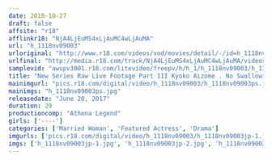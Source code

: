 ```yaml
---
date: 2018-10-27
draft: false
affsite: "r18"
afflinkr18: "NjA4LjEuMS4xLjAuMC4wLjAuMA"
url: "h_1118nv09003"
urloriginal: "http://www.r18.com/videos/vod/movies/detail/-/id=h_1118nv09003"
urlfinal: "http://media.r18.com/track/NjA4LjEuMS4xLjAuMC4wLjAuMA/videos/vod/movies/detail/-/id=h_1118nv09003"
samplevid: "awspv3001.r18.com/litevideo/freepv/h/h_1/h_1118nv09003/h_1118nv09003_dmb_s.mp4"
title: "New Series Raw Live Footage Part III Kyoko Aizome . No Swallowing."
mainimgurl: "pics.r18.com/digital/video/h_1118nv09003/h_1118nv09003ps.jpg"
mainimgs: "h_1118nv09003ps.jpg"
releasedate: "June 20, 2017"
duration: 29
productioncomp: "Athena Legend"
girls: ['----']
categories: ['Married Woman', 'Featured Actress', 'Drama']
imgurls: ['pics.r18.com/digital/video/h_1118nv09003/h_1118nv09003jp-1.jpg', 'pics.r18.com/digital/video/h_1118nv09003/h_1118nv09003jp-2.jpg', 'pics.r18.com/digital/video/h_1118nv09003/h_1118nv09003jp-3.jpg', 'pics.r18.com/digital/video/h_1118nv09003/h_1118nv09003jp-4.jpg', 'pics.r18.com/digital/video/h_1118nv09003/h_1118nv09003jp-5.jpg', 'pics.r18.com/digital/video/h_1118nv09003/h_1118nv09003jp-6.jpg', 'pics.r18.com/digital/video/h_1118nv09003/h_1118nv09003jp-7.jpg', 'pics.r18.com/digital/video/h_1118nv09003/h_1118nv09003jp-8.jpg', 'pics.r18.com/digital/video/h_1118nv09003/h_1118nv09003jp-9.jpg', 'pics.r18.com/digital/video/h_1118nv09003/h_1118nv09003jp-10.jpg', 'pics.r18.com/digital/video/h_1118nv09003/h_1118nv09003jp-11.jpg', 'pics.r18.com/digital/video/h_1118nv09003/h_1118nv09003jp-12.jpg', 'pics.r18.com/digital/video/h_1118nv09003/h_1118nv09003jp-13.jpg', 'pics.r18.com/digital/video/h_1118nv09003/h_1118nv09003jp-14.jpg', 'pics.r18.com/digital/video/h_1118nv09003/h_1118nv09003jp-15.jpg', 'pics.r18.com/digital/video/h_1118nv09003/h_1118nv09003jp-16.jpg', 'pics.r18.com/digital/video/h_1118nv09003/h_1118nv09003jp-17.jpg', 'pics.r18.com/digital/video/h_1118nv09003/h_1118nv09003jp-18.jpg', 'pics.r18.com/digital/video/h_1118nv09003/h_1118nv09003jp-19.jpg', 'pics.r18.com/digital/video/h_1118nv09003/h_1118nv09003jp-20.jpg']
imgs: ['h_1118nv09003jp-1.jpg', 'h_1118nv09003jp-2.jpg', 'h_1118nv09003jp-3.jpg', 'h_1118nv09003jp-4.jpg', 'h_1118nv09003jp-5.jpg', 'h_1118nv09003jp-6.jpg', 'h_1118nv09003jp-7.jpg', 'h_1118nv09003jp-8.jpg', 'h_1118nv09003jp-9.jpg', 'h_1118nv09003jp-10.jpg', 'h_1118nv09003jp-11.jpg', 'h_1118nv09003jp-12.jpg', 'h_1118nv09003jp-13.jpg', 'h_1118nv09003jp-14.jpg', 'h_1118nv09003jp-15.jpg', 'h_1118nv09003jp-16.jpg', 'h_1118nv09003jp-17.jpg', 'h_1118nv09003jp-18.jpg', 'h_1118nv09003jp-19.jpg', 'h_1118nv09003jp-20.jpg']
---
```

